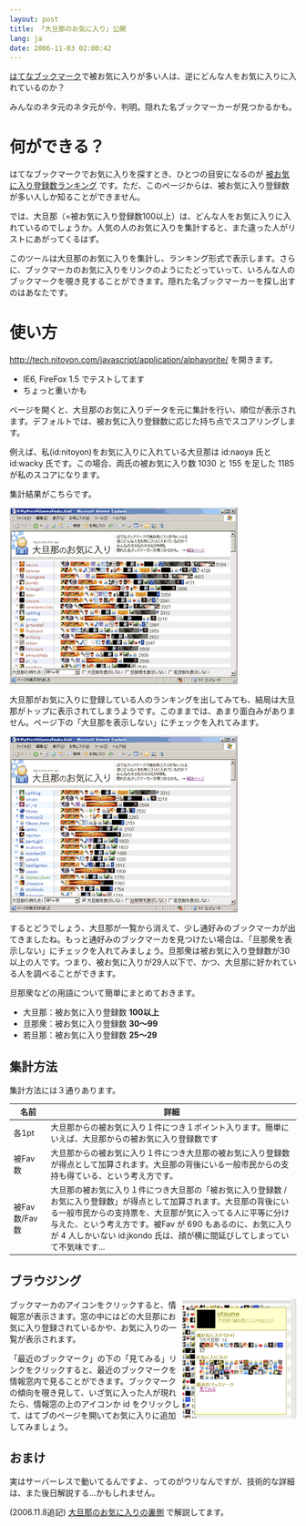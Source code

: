 ```yaml
---
layout: post
title: 「大旦那のお気に入り」公開
lang: ja
date: 2006-11-03 02:00:42
---
```

[はてなブックマーク](http://b.hatena.ne.jp/)で被お気に入りが多い人は、逆にどんな人をお気に入りに入れているのか？

みんなのネタ元のネタ元が今、判明。隠れた名ブックマーカーが見つかるかも。


何ができる？
============

はてなブックマークでお気に入りを探すとき、ひとつの目安になるのが <a href="http://b.hatena.ne.jp/entry/http://d.hatena.ne.jp/santaro_y/20051022/p1">被お気に入り登録数ランキング</a> です。ただ、このページからは、被お気に入り登録数が多い人しか知ることができません。

では、大旦那（=被お気に入り登録数100以上）は、どんな人をお気に入りに入れているのでしょうか。人気の人のお気に入りを集計すると、また違った人がリストにあがってくるはず。

このツールは大旦那のお気に入りを集計し、ランキング形式で表示します。さらに、ブックマーカのお気に入りをリンクのようにたどっていって、いろんな人のブックマークを覗き見することができます。隠れた名ブックマーカーを探し出すのはあなたです。

使い方
======

<a href="http://tech.nitoyon.com/javascript/application/alphavorite/">http://tech.nitoyon.com/javascript/application/alphavorite/</a> を開きます。

* IE6, FireFox 1.5 でテストしてます
* ちょっと重いかも

ページを開くと、大旦那のお気に入りデータを元に集計を行い、順位が表示されます。デフォルトでは、被お気に入り登録数に応じた持ち点でスコアリングします。

例えば、私(id:nitoyon)をお気に入りに入れている大旦那は id:naoya 氏と id:wacky 氏です。この場合、両氏の被お気に入り数 1030 と 155 を足した 1185 が私のスコアになります。

集計結果がこちらです。

<img src="cap2.gif" width="400" height="310" alt="初期画面">

大旦那がお気に入りに登録している人のランキングを出してみても、結局は大旦那がトップに表示されてしまうようです。このままでは、あまり面白みがありません。ページ下の「大旦那を表示しない」にチェックを入れてみます。

<img src="cap1.gif" width="400" height="310" alt="大旦那を表示しない">

するとどうでしょう、大旦那が一覧から消えて、少し通好みのブックマーカが出てきましたね。もっと通好みのブックマーカを見つけたい場合は、「旦那衆を表示しない」にチェックを入れてみましょう。旦那衆は被お気に入り登録数が30以上の人です。つまり、被お気に入りが29人以下で、かつ、大旦那に好かれている人を調べることができます。

旦那衆などの用語について簡単にまとめておきます。

* 大旦那：被お気に入り登録数 <b>100以上</b>
* 旦那衆：被お気に入り登録数 <b>30～99</b>
* 若旦那：被お気に入り登録数 <b>25～29</b>


集計方法
--------

集計方法には３通りあります。

名前         |詳細
-------------|------------------
各1pt        |大旦那からの被お気に入り１件につき１ポイント入ります。簡単にいえば、大旦那からの被お気に入り登録数です
被Fav数      |大旦那からの被お気に入り１件につき大旦那の被お気に入り登録数が得点として加算されます。大旦那の背後にいる一般市民からの支持も得ている、という考え方です。
被Fav数/Fav数|大旦那の被お気に入り１件につき大旦那の「被お気に入り登録数 / お気に入り登録数」が得点として加算されます。大旦那の背後にいる一般市民からの支持票を、大旦那が気に入ってる人に平等に分け与えた、という考え方です。被Fav が 690 もあるのに、お気に入りが 4 人しかいない id:jkondo 氏は、顔が横に間延びしてしまっていて不気味です...

ブラウジング
------------

<img src="cap3.gif" width="200" height="210" alt="ブラウジング" align="right">

ブックマーカのアイコンをクリックすると、情報窓が表示さます。窓の中にはどの大旦那にお気に入り登録されているかや、お気に入りの一覧が表示されます。

「最近のブックマーク」の下の「見てみる」リンクをクリックすると、最近のブックマークを 情報窓内で見ることができます。ブックマークの傾向を覗き見して、いざ気に入った人が現れたら、情報窓の上のアイコンか id をクリックして、はてブのページを開いてお気に入りに追加してみましょう。


おまけ
------

実はサーバーレスで動いてるんですよ、ってのがウリなんですが、技術的な詳細は、また後日解説する...かもしれません。

(2006.11.8追記) <a href="uragawa.html">大旦那のお気に入りの裏側</a> で解説してます。
